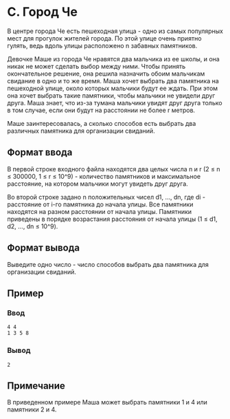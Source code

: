 # C. Город Че

В центре города Че есть пешеходная улица - одно из самых популярных мест для прогулок жителей города. По этой улице очень приятно гулять, ведь вдоль улицы расположено n забавных памятников.

Девочке Маше из города Че нравятся два мальчика из ее школы, и она никак не может сделать выбор между ними. Чтобы принять окончательное решение, она решила назначить обоим мальчикам свидание в одно и то же время. Маша хочет выбрать два памятника на пешеходной улице, около которых мальчики будут ее ждать. При этом она хочет выбрать такие памятники, чтобы мальчики не увидели друг друга. Маша знает, что из-за тумана мальчики увидят друг друга только в том случае, если они будут на расстоянии не более r метров.

Маше заинтересовалась, а сколько способов есть выбрать два различных памятника для организации свиданий.

## Формат ввода

В первой строке входного файла находятся два целых числа n и r (2 ≤ n ≤ 300000, 1 ≤ r ≤ 10^9) - количество памятников и максимальное расстояние, на котором мальчики могут увидеть друг друга.

Во второй строке задано n положительных чисел d1, …, dn, где di - расстояние от i-го памятника до начала улицы. Все памятники находятся на разном расстоянии от начала улицы. Памятники приведены в порядке возрастания расстояния от начала улицы (1 ≤ d1, d2, …, dn ≤ 10^9).

## Формат вывода

Выведите одно число - число способов выбрать два памятника для организации свиданий.

## Пример

### Ввод

```plain
4 4
1 3 5 8
```

### Вывод

```plain
2
```

## Примечание

В приведенном примере Маша может выбрать памятники 1 и 4 или памятники 2 и 4.
